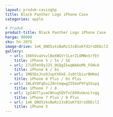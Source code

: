 ```yaml
---
layout: produk-casinghp
title: Black Panther Logo iPhone Case
categories: apple

# Produk
product-title: Black Panther Logo iPhone Case
harga: 90000
sku: hn-2075
image-drive: 1eK_QNO5zksBwRz13sB1oKfd2rsDDEclI
gallery:
  - url: 166hVvaVsvlBeXWGVr1LerZLOMNnSrfEt
    title: iPhone 5 / 5s / SE
  - url: 17iOTmY8yJ2V_0GQgIkwqWAAoMk_FGNcA
    title: iPhone 6 / 6s
  - url: 1M85bsJnzOJupYX6kE-Js0tlbiurBHKm2
    title: iPhone 6 Plus / 6s Plus
  - url: 1WLdYOFqDuiZ8ntmqwgI55GeP9fqSSxpq
    title: iPhone 7 / 8
  - url: 1pI4GTlyuaCWnugSQVfvCA99vUexLtvgg
    title: iPhone 7 Plus / 8 Plus
  - url: 1eK_QNO5zksBwRz13sB1oKfd2rsDDEclI
    title: iPhone X
---
```

